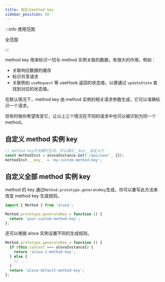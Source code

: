 ```yaml
---
title: 自定义method key
sidebar_position: 50
---
```


:::info 使用范围

全范围

:::

method key 用来标识一切与 method 实例关联的数据，有很大的作用，例如：

- 关联响应数据的缓存
- 标识共享请求
- 关联例如 `useRequest` 等 useHook 返回的状态值，以便通过 `updateState` 查找到对应的状态值。

在默认情况下，method key 由 method 实例的相关请求参数生成，它可以准确标识一个请求。

但有时候你希望改变它，让以上三个情况在不同的请求中也可以被识别为同一个 method。

## 自定义 method 实例 key

```javascript
// method key在创建时生成，可以通过__key__自定义它
const methodInst = alovaInstance.Get('/api/user', {});
methodInst.__key__ = 'my-custom-method-key';
```

## 自定义全部 method 实例 key

method 的 key 通过`Method.prototype.generateKey`生成，你可以重写此方法来改变 method key 生成规则。

```javascript
import { Method } from 'alova';

Method.prototype.generateKey = function () {
  return 'your-custom-method-key';
};
```

还可以根据 alova 实例设置不同的生成规则。

```javascript
Method.prototype.generateKey = function () {
  if (this.context === alovaInstance1) {
    return 'alova-1-method-key';
  } else {
    // ...
  }
  return 'alova-default-method-key';
};
```
